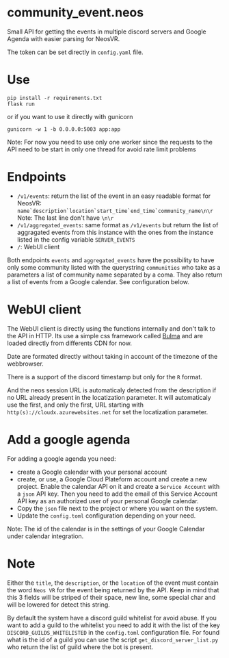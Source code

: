 # community_event.neos

Small API for getting the events in multiple discord servers and Google Agenda with easier parsing for NeosVR.

The token can be set directly in `config.yaml` file.

# Use

```
pip install -r requirements.txt
flask run
```

or if you want to use it directly with gunicorn

```
gunicorn -w 1 -b 0.0.0.0:5003 app:app
```

Note: For now you need to use only one worker since the requests to the API need to be start in only one thread for avoid rate limit problems

# Endpoints

- `/v1/events`: return the list of the event in an easy readable format for NeosVR: ```name`description`location`start_time`end_time`community_name\n\r```
  Note: The last line don't have `\n\r`
- `/v1/aggregated_events`: same format as `/v1/events` but return the list of aggragated events from this instance with the ones from the instance listed in the config variable `SERVER_EVENTS`
- `/`: WebUI client

Both endpoints `events` and `aggregated_events` have the possibility to have only some community
listed with the querystring `communities` who take as a parameters a list of community name
separated by a coma.
They also return a list of events from a Google calendar. See configuration below.

# WebUI client

The WebUI client is directly using the functions internally and don't talk to the API in HTTP. Its use a simple css
framework called [Bulma](https://bulma.io/) and are loaded directly from differents CDN for now.

Date are formated directly without taking in account of the timezone of the webbrowser.

There is a support of the discord timestamp but only for the `R` format.

And the neos session URL is automaticaly detected from the description if no URL already present in the locatization parameter.
It will automaticaly use the first, and only the first, URL starting with `http(s)://cloudx.azurewebsites.net` for set the locatization
parameter.

# Add a google agenda

For adding a google agenda you need:

- create a Google calendar with your personal account
- create, or use, a Google Cloud Plateform account and create a new project. Enable the calendar API on it and create a `Service Account` with a `json` API key. Then you need to add the email of this Service Account API key as an authorized user of your personal Google calendar.
- Copy the `json` file next to the project or where you want on the system.
- Update the `config.toml` configuration depending on your need.

Note: The id of the calendar is in the settings of your Google Calendar under calendar integration.

# Note

Either the `title`, the `description`, or the `location` of the event must contain the word `Neos VR` for the event
being returned by the API. Keep in mind that this 3 fields will be striped of their space, new line, some special
char and will be lowered for detect this string.

By default the system have a discord guild whitelist for avoid abuse. If you want to add a guild to the whitelist you need to add it
with the list of the key `DISCORD_GUILDS_WHITELISTED` in the `config.toml` configuration file.
For found what is the id of a guild you can use the script `get_discord_server_list.py` who return the list of guild where the bot is
present.

